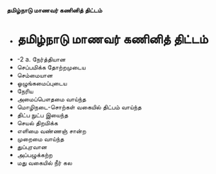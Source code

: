 **தமிழ்நாடு மாணவர் கணினித் திட்டம்**
- # தமிழ்நாடு மாணவர் கணினித் திட்டம்
- -2 a. நேர்த்தியான
- செப்பமிக்க தோற்றமுடைய
- செம்மையான
- ஓழுங்கமைப்புடைய
- நேரிய
- அமைப்பௌதமை வாய்ந்த
- மொழிநடை-சொற்கள் வகையில் திட்பம் வாய்ந்த
- திட்ப நுட்ப இயைந்த
- செயல் திறமிக்க
- எளிமை வண்ணஞ் சான்ற
- முறைமை வாய்ந்த
- துப்புரவான
- அப்பழுக்கற்ற
- மது வகையில் நீர் கல

